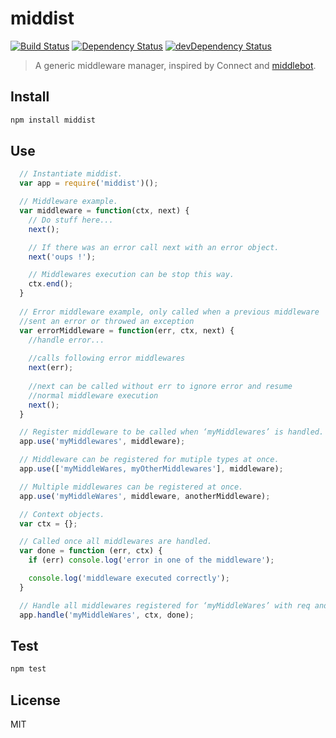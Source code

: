 # middist

[![Build Status](https://travis-ci.org/taoyuan/middist.svg?branch=master)](https://travis-ci.org/taoyuan/middist)
[![Dependency Status](https://david-dm.org/taoyuan/middist.svg?theme=shields.io)](https://david-dm.org/taoyuan/middist)
[![devDependency Status](https://david-dm.org/taoyuan/middist/dev-status.svg?theme=shields.io)](https://david-dm.org/taoyuan/middist#info=devDependencies)

> A generic middleware manager, inspired by Connect and [middlebot](github.com/yanhick/middlebot).

## Install

```sh
npm install middist
```

## Use

```js
  // Instantiate middist.
  var app = require('middist')();

  // Middleware example.
  var middleware = function(ctx, next) {
    // Do stuff here...
    next();

    // If there was an error call next with an error object.
    next('oups !');

    // Middlewares execution can be stop this way.
    ctx.end();
  }
  
  // Error middleware example, only called when a previous middleware
  //sent an error or throwed an exception
  var errorMiddleware = function(err, ctx, next) {
    //handle error...
    
    //calls following error middlewares
    next(err);
    
    //next can be called without err to ignore error and resume
    //normal middleware execution
    next();
  }

  // Register middleware to be called when ‘myMiddlewares’ is handled.
  app.use('myMiddlewares', middleware);

  // Middleware can be registered for mutiple types at once.
  app.use(['myMiddleWares, myOtherMiddlewares'], middleware);

  // Multiple middlewares can be registered at once.
  app.use('myMiddleWares', middleware, anotherMiddleware);

  // Context objects.
  var ctx = {};

  // Called once all middlewares are handled.
  var done = function (err, ctx) {
    if (err) console.log('error in one of the middleware');

    console.log('middleware executed correctly');
  }

  // Handle all middlewares registered for ‘myMiddleWares’ with req and res.
  app.handle('myMiddleWares', ctx, done);
```

## Test

```sh
npm test
```

## License

MIT
